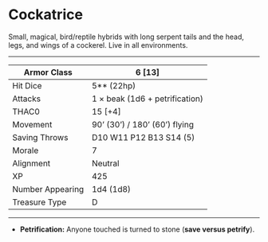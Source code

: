 # Cockatrice

Small, magical, bird/reptile hybrids with long serpent tails and the head, legs, and wings of a cockerel. Live in all environments.

------

| Armor Class     | 6 [13]                         |
| ---------------- | ------------------------------ |
| Hit Dice         | 5** (22hp)                     |
| Attacks          | 1 × beak (1d6 + petrification) |
| THAC0            | 15 [+4]                        |
| Movement         | 90’ (30’) / 180’ (60’) flying  |
| Saving Throws    | D10 W11 P12 B13 S14 (5)        |
| Morale           | 7                              |
| Alignment        | Neutral                        |
| XP               | 425                            |
| Number Appearing | 1d4 (1d8)                      |
| Treasure Type    | D                              |

------

- **Petrification:** Anyone touched is turned to stone (**save versus petrify**).